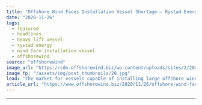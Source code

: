 ```yaml
---
title: "Offshore Wind Faces Installation Vessel Shortage – Rystad Energy"
date: "2020-11-26"
tags: 
  - featured
  - headlines
  - heavy lift vessel
  - rystad energy
  - wind farm installation vessel
  - offshorewind
source: "offshorewind"
image_url: "https://cdn.offshorewind.biz/wp-content/uploads/sites/2/2020/11/26102411/Offshore-Wind-Faces-Installation-Vessel-Shortage-2.jpg"
image_fp: "/assets/img/post_thumbnails/28.jpg"
lead: "The market for vessels capable of installing large offshore wind components is quickly being"
article_url: "https://www.offshorewind.biz/2020/11/26/offshore-wind-faces-installation-vessel-shortage-rystad-energy/"
---
```


---

